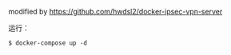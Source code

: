 modified by https://github.com/hwdsl2/docker-ipsec-vpn-server

运行：
```shell
$ docker-compose up -d
```
